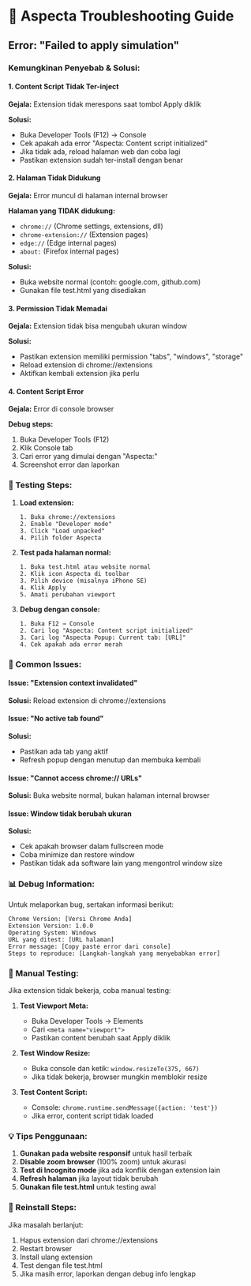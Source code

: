 # 🔧 Aspecta Troubleshooting Guide

## Error: "Failed to apply simulation"

### Kemungkinan Penyebab & Solusi:

#### 1. **Content Script Tidak Ter-inject**
**Gejala:** Extension tidak merespons saat tombol Apply diklik

**Solusi:**
- Buka Developer Tools (F12) → Console
- Cek apakah ada error "Aspecta: Content script initialized"
- Jika tidak ada, reload halaman web dan coba lagi
- Pastikan extension sudah ter-install dengan benar

#### 2. **Halaman Tidak Didukung**
**Gejala:** Error muncul di halaman internal browser

**Halaman yang TIDAK didukung:**
- `chrome://` (Chrome settings, extensions, dll)
- `chrome-extension://` (Extension pages)
- `edge://` (Edge internal pages)
- `about:` (Firefox internal pages)

**Solusi:**
- Buka website normal (contoh: google.com, github.com)
- Gunakan file test.html yang disediakan

#### 3. **Permission Tidak Memadai**
**Gejala:** Extension tidak bisa mengubah ukuran window

**Solusi:**
- Pastikan extension memiliki permission "tabs", "windows", "storage"
- Reload extension di chrome://extensions
- Aktifkan kembali extension jika perlu

#### 4. **Content Script Error**
**Gejala:** Error di console browser

**Debug steps:**
1. Buka Developer Tools (F12)
2. Klik Console tab
3. Cari error yang dimulai dengan "Aspecta:"
4. Screenshot error dan laporkan

### 📝 Testing Steps:

1. **Load extension:**
   ```
   1. Buka chrome://extensions
   2. Enable "Developer mode"
   3. Click "Load unpacked"
   4. Pilih folder Aspecta
   ```

2. **Test pada halaman normal:**
   ```
   1. Buka test.html atau website normal
   2. Klik icon Aspecta di toolbar
   3. Pilih device (misalnya iPhone SE)
   4. Klik Apply
   5. Amati perubahan viewport
   ```

3. **Debug dengan console:**
   ```
   1. Buka F12 → Console
   2. Cari log "Aspecta: Content script initialized"
   3. Cari log "Aspecta Popup: Current tab: [URL]"
   4. Cek apakah ada error merah
   ```

### 🐛 Common Issues:

#### Issue: "Extension context invalidated"
**Solusi:** Reload extension di chrome://extensions

#### Issue: "No active tab found"
**Solusi:** 
- Pastikan ada tab yang aktif
- Refresh popup dengan menutup dan membuka kembali

#### Issue: "Cannot access chrome:// URLs"
**Solusi:** Buka website normal, bukan halaman internal browser

#### Issue: Window tidak berubah ukuran
**Solusi:**
- Cek apakah browser dalam fullscreen mode
- Coba minimize dan restore window
- Pastikan tidak ada software lain yang mengontrol window size

### 📊 Debug Information:

Untuk melaporkan bug, sertakan informasi berikut:

```
Chrome Version: [Versi Chrome Anda]
Extension Version: 1.0.0
Operating System: Windows
URL yang ditest: [URL halaman]
Error message: [Copy paste error dari console]
Steps to reproduce: [Langkah-langkah yang menyebabkan error]
```

### 🚀 Manual Testing:

Jika extension tidak bekerja, coba manual testing:

1. **Test Viewport Meta:**
   - Buka Developer Tools → Elements
   - Cari `<meta name="viewport">`
   - Pastikan content berubah saat Apply diklik

2. **Test Window Resize:**
   - Buka console dan ketik: `window.resizeTo(375, 667)`
   - Jika tidak bekerja, browser mungkin memblokir resize

3. **Test Content Script:**
   - Console: `chrome.runtime.sendMessage({action: 'test'})`
   - Jika error, content script tidak loaded

### 💡 Tips Penggunaan:

1. **Gunakan pada website responsif** untuk hasil terbaik
2. **Disable zoom browser** (100% zoom) untuk akurasi
3. **Test di Incognito mode** jika ada konflik dengan extension lain
4. **Refresh halaman** jika layout tidak berubah
5. **Gunakan file test.html** untuk testing awal

### 🔄 Reinstall Steps:

Jika masalah berlanjut:

1. Hapus extension dari chrome://extensions
2. Restart browser
3. Install ulang extension
4. Test dengan file test.html
5. Jika masih error, laporkan dengan debug info lengkap
